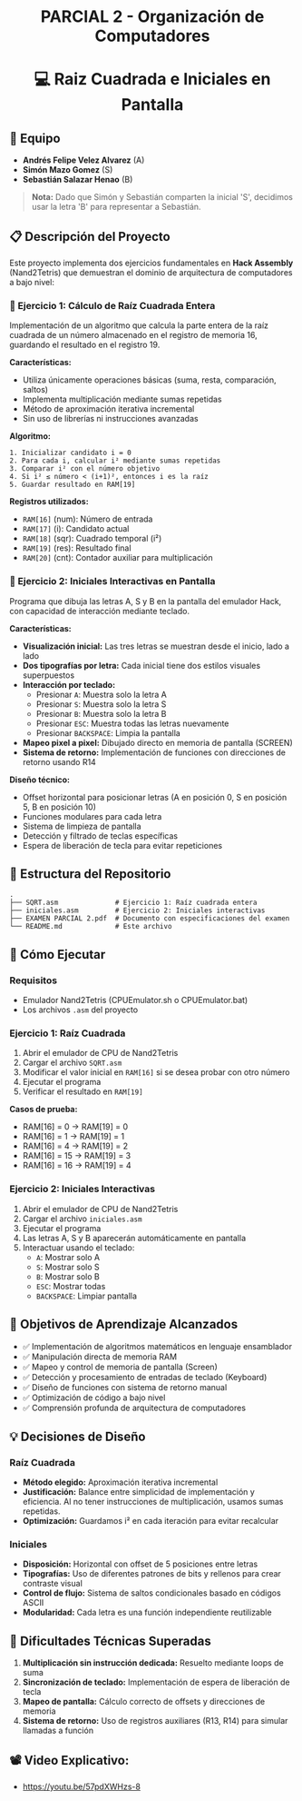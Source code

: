 <div align="center">
  <h1>PARCIAL 2 - Organización de Computadores </h1>
  <h1> 💻 Raiz Cuadrada e Iniciales en Pantalla </h1>
</div>

## 👥 Equipo

- **Andrés Felipe Velez Alvarez** (A)
- **Simón Mazo Gomez** (S)
- **Sebastián Salazar Henao** (B)

> **Nota:** Dado que Simón y Sebastián comparten la inicial 'S', decidimos usar la letra 'B' para representar a Sebastián.

## 📋 Descripción del Proyecto

Este proyecto implementa dos ejercicios fundamentales en **Hack Assembly** (Nand2Tetris) que demuestran el dominio de arquitectura de computadores a bajo nivel:

### 🔢 Ejercicio 1: Cálculo de Raíz Cuadrada Entera

Implementación de un algoritmo que calcula la parte entera de la raíz cuadrada de un número almacenado en el registro de memoria 16, guardando el resultado en el registro 19.

**Características:**
- Utiliza únicamente operaciones básicas (suma, resta, comparación, saltos)
- Implementa multiplicación mediante sumas repetidas
- Método de aproximación iterativa incremental
- Sin uso de librerías ni instrucciones avanzadas

**Algoritmo:**
```
1. Inicializar candidato i = 0
2. Para cada i, calcular i² mediante sumas repetidas
3. Comparar i² con el número objetivo
4. Si i² ≤ número < (i+1)², entonces i es la raíz
5. Guardar resultado en RAM[19]
```

**Registros utilizados:**
- `RAM[16]` (num): Número de entrada
- `RAM[17]` (i): Candidato actual
- `RAM[18]` (sqr): Cuadrado temporal (i²)
- `RAM[19]` (res): Resultado final
- `RAM[20]` (cnt): Contador auxiliar para multiplicación

### 🎨 Ejercicio 2: Iniciales Interactivas en Pantalla

Programa que dibuja las letras A, S y B en la pantalla del emulador Hack, con capacidad de interacción mediante teclado.

**Características:**
- **Visualización inicial:** Las tres letras se muestran desde el inicio, lado a lado
- **Dos tipografías por letra:** Cada inicial tiene dos estilos visuales superpuestos
- **Interacción por teclado:**
  - Presionar `A`: Muestra solo la letra A
  - Presionar `S`: Muestra solo la letra S
  - Presionar `B`: Muestra solo la letra B
  - Presionar `ESC`: Muestra todas las letras nuevamente
  - Presionar `BACKSPACE`: Limpia la pantalla
- **Mapeo pixel a pixel:** Dibujado directo en memoria de pantalla (SCREEN)
- **Sistema de retorno:** Implementación de funciones con direcciones de retorno usando R14

**Diseño técnico:**
- Offset horizontal para posicionar letras (A en posición 0, S en posición 5, B en posición 10)
- Funciones modulares para cada letra
- Sistema de limpieza de pantalla
- Detección y filtrado de teclas específicas
- Espera de liberación de tecla para evitar repeticiones

## 📁 Estructura del Repositorio

```
.
├── SQRT.asm              # Ejercicio 1: Raíz cuadrada entera
├── iniciales.asm         # Ejercicio 2: Iniciales interactivas
├── EXAMEN PARCIAL 2.pdf  # Documento con especificaciones del examen
└── README.md             # Este archivo
```

## 🚀 Cómo Ejecutar

### Requisitos
- Emulador Nand2Tetris (CPUEmulator.sh o CPUEmulator.bat)
- Los archivos `.asm` del proyecto

### Ejercicio 1: Raíz Cuadrada
1. Abrir el emulador de CPU de Nand2Tetris
2. Cargar el archivo `SQRT.asm`
3. Modificar el valor inicial en `RAM[16]` si se desea probar con otro número
4. Ejecutar el programa
5. Verificar el resultado en `RAM[19]`

**Casos de prueba:**
- RAM[16] = 0 → RAM[19] = 0
- RAM[16] = 1 → RAM[19] = 1
- RAM[16] = 4 → RAM[19] = 2
- RAM[16] = 15 → RAM[19] = 3
- RAM[16] = 16 → RAM[19] = 4

### Ejercicio 2: Iniciales Interactivas
1. Abrir el emulador de CPU de Nand2Tetris
2. Cargar el archivo `iniciales.asm`
3. Ejecutar el programa
4. Las letras A, S y B aparecerán automáticamente en pantalla
5. Interactuar usando el teclado:
   - `A`: Mostrar solo A
   - `S`: Mostrar solo S
   - `B`: Mostrar solo B
   - `ESC`: Mostrar todas
   - `BACKSPACE`: Limpiar pantalla

## 🎯 Objetivos de Aprendizaje Alcanzados

- ✅ Implementación de algoritmos matemáticos en lenguaje ensamblador
- ✅ Manipulación directa de memoria RAM
- ✅ Mapeo y control de memoria de pantalla (Screen)
- ✅ Detección y procesamiento de entradas de teclado (Keyboard)
- ✅ Diseño de funciones con sistema de retorno manual
- ✅ Optimización de código a bajo nivel
- ✅ Comprensión profunda de arquitectura de computadores

## 💡 Decisiones de Diseño

### Raíz Cuadrada
- **Método elegido:** Aproximación iterativa incremental
- **Justificación:** Balance entre simplicidad de implementación y eficiencia. Al no tener instrucciones de multiplicación, usamos sumas repetidas.
- **Optimización:** Guardamos i² en cada iteración para evitar recalcular

### Iniciales
- **Disposición:** Horizontal con offset de 5 posiciones entre letras
- **Tipografías:** Uso de diferentes patrones de bits y rellenos para crear contraste visual
- **Control de flujo:** Sistema de saltos condicionales basado en códigos ASCII
- **Modularidad:** Cada letra es una función independiente reutilizable

## 🔧 Dificultades Técnicas Superadas

1. **Multiplicación sin instrucción dedicada:** Resuelto mediante loops de suma
2. **Sincronización de teclado:** Implementación de espera de liberación de tecla
3. **Mapeo de pantalla:** Cálculo correcto de offsets y direcciones de memoria
4. **Sistema de retorno:** Uso de registros auxiliares (R13, R14) para simular llamadas a función

## **📽️ Video Explicativo:** 
- https://youtu.be/57pdXWHzs-8
